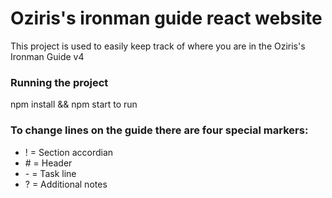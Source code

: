 # Oziris's ironman guide react website

This project is used to easily keep track of where you are in the Oziris's Ironman Guide v4

### Running the project
npm install && npm start to run

### To change lines on the guide there are four special markers:
- ! = Section accordian
- \# = Header
- \- = Task line
- ? = Additional notes